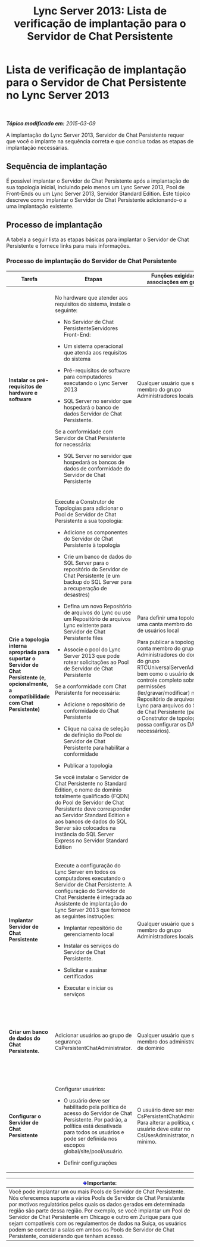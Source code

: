 ﻿---
title: 'Lync Server 2013: Lista de verificação de implantação para o Servidor de Chat Persistente'
TOCTitle: Lista de verificação de implantação para o Servidor de Chat Persistente
ms:assetid: b1108f8f-88a2-4660-8086-d25ba76f7239
ms:mtpsurl: https://technet.microsoft.com/pt-br/library/Gg412851(v=OCS.15)
ms:contentKeyID: 49307817
ms.date: 05/19/2016
mtps_version: v=OCS.15
ms.translationtype: HT
---

# Lista de verificação de implantação para o Servidor de Chat Persistente no Lync Server 2013

 

_**Tópico modificado em:** 2015-03-09_

A implantação do Lync Server 2013, Servidor de Chat Persistente requer que você o implante na sequência correta e que conclua todas as etapas de implantação necessárias.

## Sequência de implantação

É possível implantar o Servidor de Chat Persistente após a implantação de sua topologia inicial, incluindo pelo menos um Lync Server 2013, Pool de Front-Ends ou um Lync Server 2013, Servidor Standard Edition. Este tópico descreve como implantar o Servidor de Chat Persistente adicionando-o a uma implantação existente.

## Processo de implantação

A tabela a seguir lista as etapas básicas para implantar o Servidor de Chat Persistente e fornece links para mais informações.

### Processo de implantação do Servidor de Chat Persistente

<table>
<colgroup>
<col style="width: 25%" />
<col style="width: 25%" />
<col style="width: 25%" />
<col style="width: 25%" />
</colgroup>
<thead>
<tr class="header">
<th>Tarefa</th>
<th>Etapas</th>
<th>Funções exigidas e associações em grupo</th>
<th>Tópicos relacionados</th>
</tr>
</thead>
<tbody>
<tr class="odd">
<td><p><strong>Instalar os pré-requisitos de hardware e software</strong></p></td>
<td><p>No hardware que atender aos requisitos do sistema, instale o seguinte:</p>
<ul>
<li><p>No Servidor de Chat PersistenteServidores Front-End:</p></li>
</ul>
<ul>
<li><p>Um sistema operacional que atenda aos requisitos do sistema</p></li>
<li><p>Pré-requisitos de software para computadores executando o Lync Server 2013</p></li>
<li><p>SQL Server no servidor que hospedará o banco de dados Servidor de Chat Persistente.</p></li>
</ul>
<p>Se a conformidade com Servidor de Chat Persistente for necessária:</p>
<ul>
<li><p>SQL Server no servidor que hospedará os bancos de dados de conformidade do Servidor de Chat Persistente</p></li>
</ul></td>
<td><p>Qualquer usuário que seja membro do grupo Administradores locais.</p></td>
<td><p><a href="lync-server-2013-supported-hardware.md">Hardware suportado para Lync Server 2013</a> na documentação Suporte</p>
<p><a href="lync-server-2013-server-software-and-infrastructure-support.md">Suporte a software e à infraestrutura de servidor no Lync Server 2013</a> na documentação Suporte</p>
<p><a href="lync-server-2013-determining-your-system-requirements.md">Determinando seus requisitos de sistema para Lync Server 2013</a></p>
<p><a href="lync-server-2013-technical-requirements-for-persistent-chat-server.md">Requisitos técnicos do Servidor de Chat Persistente no Lync Server 2013</a></p></td>
</tr>
<tr class="even">
<td><p><strong>Crie a topologia interna apropriada para suportar o Servidor de Chat Persistente (e, opcionalmente, a compatibilidade com Chat Persistente)</strong></p></td>
<td><p>Execute a Construtor de Topologias para adicionar o Pool de Servidor de Chat Persistente a sua topologia:</p>
<ul>
<li><p>Adicione os componentes do Servidor de Chat Persistente à topologia</p></li>
<li><p>Crie um banco de dados do SQL Server para o repositório do Servidor de Chat Persistente (e um backup do SQL Server para a recuperação de desastres)</p></li>
<li><p>Defina um novo Repositório de arquivos do Lync ou use um Repositório de arquivos Lync existente para Servidor de Chat Persistente files</p></li>
<li><p>Associe o pool do Lync Server 2013 que pode rotear solicitações ao Pool de Servidor de Chat Persistente</p></li>
</ul>
<p>Se a conformidade com Chat Persistente for necessária:</p>
<ul>
<li><p>Adicione o repositório de conformidade do Chat Persistente</p></li>
<li><p>Clique na caixa de seleção de definição do Pool de Servidor de Chat Persistente para habilitar a conformidade</p></li>
<li><p>Publicar a topologia</p></li>
</ul>
<p>Se você instalar o Servidor de Chat Persistente no Standard Edition, o nome de domínio totalmente qualificado (FQDN) do Pool de Servidor de Chat Persistente deve corresponder ao Servidor Standard Edition e aos bancos de dados do SQL Server são colocados na instância do SQL Server Express no Servidor Standard Edition</p></td>
<td><p>Para definir uma topologia, uma canta membro do grupo de usuários local</p>
<p>Para publicar a topologia, uma conta membro do grupo de Administradores do domínio e do grupo RTCUniversalServerAdmins, bem como o usuário deve ter controle completo sobre as permissões (ler/gravar/modificar) no Repositório de arquivos do Lync para arquivos do Servidor de Chat Persistente (para que o Construtor de topologia possa configurar os DACLs necessários).</p></td>
<td><p><a href="lync-server-2013-adding-persistent-chat-server-to-your-deployment.md">Adicionando Servidor de Chat Persistente em sua implantação no Lync Server 2013</a> na documentação de Implantação</p></td>
</tr>
<tr class="odd">
<td><p><strong>Implantar Servidor de Chat Persistente</strong></p></td>
<td><p>Execute a configuração do Lync Server em todos os computadores executando o Servidor de Chat Persistente. A configuração do Servidor de Chat Persistente é integrada ao Assistente de implantação do Lync Server 2013 que fornece as seguintes instruções:</p>
<ul>
<li><p>Implantar repositório de gerenciamento local</p></li>
<li><p>Instalar os serviços do Servidor de Chat Persistente.</p></li>
<li><p>Solicitar e assinar certificados</p></li>
<li><p>Executar e iniciar os serviços</p></li>
</ul></td>
<td><p>Qualquer usuário que seja membro do grupo Administradores locais.</p></td>
<td><p><a href="lync-server-2013-deploying-persistent-chat-server.md">Implantando Servidor de Chat Persistente no Lync Server 2013</a> na documentação de Implantação</p></td>
</tr>
<tr class="even">
<td><p><strong>Criar um banco de dados do Chat Persistente.</strong></p></td>
<td><p>Adicionar usuários ao grupo de segurança CsPersistentChatAdministrator.</p></td>
<td><p>Qualquer usuário que seja membro dos administradores de domínio</p></td>
<td><p><a href="lync-server-2013-adding-a-persistent-chat-administrator.md">Adicionando um administrador de Chat Persistente no Lync Server 2013</a> na documentação de Implantação</p></td>
</tr>
<tr class="odd">
<td><p><strong>Configurar o Servidor de Chat Persistente</strong></p></td>
<td><p>Configurar usuários:</p>
<ul>
<li><p>O usuário deve ser habilitado pela política de acesso do Servidor de Chat Persistente. Por padrão, a política está desativada para todos os usuários e pode ser definida nos escopos global/site/pool/usuário.</p></li>
<li><p>Definir configurações</p></li>
</ul></td>
<td><p>O usuário deve ser membro do CsPersistentChatAdministrator. Para alterar a política, o usuário deve estar no CsUserAdministrator, no mínimo.</p></td>
<td><p><a href="lync-server-2013-configuring-persistent-chat-server.md">Configurando o Servidor de Chat Persistente no Lync Server 2013</a> na documentação de Implantação</p></td>
</tr>
</tbody>
</table>


<table>
<thead>
<tr class="header">
<th><img src="images/Gg425939.important(OCS.15).gif" title="important" alt="important" />Importante:</th>
</tr>
</thead>
<tbody>
<tr class="odd">
<td>Você pode implantar um ou mais Pools de Servidor de Chat Persistente. Nós oferecemos suporte a vários Pools de Servidor de Chat Persistente por motivos regulatórios pelos quais os dados gerados em determinada região são parte dessa região. Por exemplo, se você implantar um Pool de Servidor de Chat Persistente em Chicago e outro em Zurique para que sejam compatíveis com os regulamentos de dados na Suíça, os usuários podem se conectar a salas em ambos os Pools de Servidor de Chat Persistente, considerando que tenham acesso.</td>
</tr>
</tbody>
</table>


